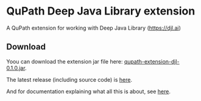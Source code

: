 # QuPath Deep Java Library extension

A QuPath extension for working with Deep Java Library (https://djl.ai)

## Download

Yoou can download the extension jar file here: [qupath-extension-djl-0.1.0.jar](https://github.com/qupath/qupath-extension-djl/releases/download/v0.1.0/qupath-extension-djl-0.1.0.jar).

The latest release (including source code) is [here](https://github.com/qupath/qupath-extension-djl/releases/latest).

And for documentation explaining what all this is about, see [here](https://qupath.readthedocs.io/en/0.4/docs/deep/djl.html).
